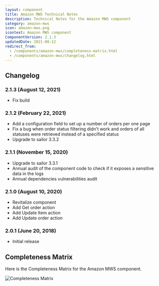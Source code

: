 ```yaml
---
layout: component
title: Amazon MWS Technical Notes
description: Technical Notes for the Amazon MWS component
category: amazon-mws
icon: amazon-mws.png
icontext: Amazon MWS component
ComponentVersion: 2.1.3
updatedDate: 2021-08-12
redirect_from:
  - /components/amazon-mws/completeness-matrix.html
  - /components/amazon-mws/changelog.html
---
```


## Changelog

### 2.1.3 (August 12, 2021)

* Fix build

### 2.1.2 (February 22, 2021)

* Add a configuration field to set up a number of orders per one page
* Fix a bug when order status filtering didn't work and orders of all statuses were retrieved instead of a specified status
* Upgrade to sailor 3.3.2

### 2.1.1 (November 15, 2020)

* Upgrade to sailor 3.3.1
* Annual audit of the component code to check if it exposes a sensitive data in the logs
* Annual dependencies vulnerabilities audit

### 2.1.0 (August 10, 2020)

* Revitalize component
* Add Get order action
* Add Update Item action
* Add Update order action

### 2.0.1 (June 20, 2018)

* Initial release

## Completeness Matrix

Here is the Completeness Matrix for the Amazon MWS component.

![Completeness Matrix](https://user-images.githubusercontent.com/22715422/89279754-6943cc00-d650-11ea-836c-5994be58f583.png)
